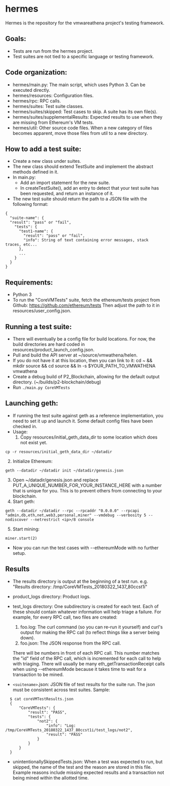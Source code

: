 # hermes
Hermes is the repository for the vmwareathena project's testing framework.

## Goals:
- Tests are run from the hermes project.
- Test suites are not tied to a specific language or testing
  framework.

## Code organization:
- hermes/main.py: The main script, which uses Python 3.  Can be executed
  directly.
- hermes/resources: Configuration files.
- hermes/rpc: RPC calls.
- hermes/suites: Test suite classes.
- hermes/suites/skipped: Test cases to skip.  A suite has its own file(s).
- hermes/suites/supplementalResults: Expected results to use when they are
  missing from Ethereum's VM tests.
- hermes/util: Other source code files.  When a new category of files becomes
  apparent, move those files from util to a new directory.

## How to add a test suite:
- Create a new class under suites.
- The new class should extend TestSuite and implement the abstract methods
  defined in it.
- In main.py:
  - Add an import statement for the new suite.
  - In createTestSuite(), add an entry to detect that your test suite has been
    requested, and return an instance of it.
- The new test suite should return the path to a JSON file with the following
  format:
```
{
  "suite-name": {
  "result": "pass" or "fail",
    "tests": {
      "test1-name": {
        "result": "pass" or "fail",
        "info": String of text containing error messages, stack traces, etc...
      },
      ...
    }
  }
}
```

## Requirements:
- Python 3
- To run the "CoreVMTests" suite, fetch the ethereum/tests project from Github:
  https://github.com/ethereum/tests
  Then adjust the path to it in resources/user_config.json.

## Running a test suite:
- There will eventually be a config file for build locations.  For now, the build
  directories are hard coded in resources/product_launch_config.json.
- Pull and build the API server at ~/source/vmwathena/helen.
- If you do not have it at this location, then you can link to it:
  cd ~ && mkdir source && cd source && ln -s $YOUR_PATH_TO_VMWATHENA vmwathena
- Create a debug build of P2_Blockchain, allowing for the default output
  directory. (~/builds/p2-blockchain/debug)
- Run `./main.py CoreVMTests`

## Launching geth:
- If running the test suite against geth as a reference implementation, you need
  to set it up and launch it.  Some default config files have been checked in.
- Usage:
  1. Copy resources/initial_geth_data_dir to some location which does not exist
     yet.
```
cp -r resources/initial_geth_data_dir ~/datadir
```
  2. Initialize Ethereum:
```
geth --datadir ~/datadir init ~/datadir/genesis.json
```
  3. Open ~/datadir/genesis.json and replace
     PUT_A_UNIQUE_NUMBER_FOR_YOUR_INSTANCE_HERE with a number that is unique
     for you. This is to prevent others from connecting to your blockchain.
  4. Start geth:
```
geth --datadir ~/datadir --rpc --rpcaddr "0.0.0.0" --rpcapi "admin,db,eth,net,web3,personal,miner" --vmdebug --verbosity 5 --nodiscover --netrestrict <ip>/8 console
```
  5. Start mining:
```
miner.start(2)
```
- Now you can run the test cases with --ethereumMode with no further setup.

## Results
- The results directory is output at the beginning of a test run.  e.g.
  "Results directory: /tmp/CoreVMTests_20180322_1437_80ccst1i"
- product_logs directory: Product logs.
- test_logs directory: One subdirectory is created for each test.  Each of these
  should contain whatever information will help triage a failure.  For example,
  for every RPC call, two files are created:

  1. foo.log: The curl command (so you can re-run it yourself) and curl's output
     for making the RPC call (to reflect things like a server being down).
  2. foo.json: The JSON response from the RPC call.

  There will be numbers in front of each RPC call.  This number matches the "id"
  field of the RPC call, which is incremented for each call to help with
  triaging.  There will usually be many eth_getTransactionReceipt calls when
  using --ethereumMode because it takes time to wait for a transaction to be
  mined.
- `<suitename>`.json: JSON file of test results for the suite run.  The json must
  be consistent across test suites.  Sample:
```
  $ cat coreVMTestResults.json
  {
      "CoreVMTests": {
          "result": "PASS",
          "tests": {
              "not2": {
                  "info": "Log: /tmp/CoreVMTests_20180322_1437_80ccst1i/test_logs/not2",
                  "result": "PASS"
              }
          }
      }
  }
```
- unintentionallySkippedTests.json: When a test was expected to run, but skipped,
  the name of the test and the reason are stored in this file.  Example reasons
  include missing expected results and a transaction not being mined within the
  allotted time.
